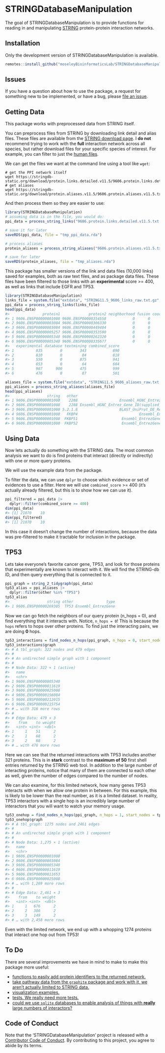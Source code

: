 
<!-- README.md is generated from README.Rmd. Please edit that file -->

# STRINGDatabaseManipulation

The goal of STRINGDatabaseManipulation is to provide functions for
reading in and manipulating [STRING](https://string-db.org/)
protein-protein interaction networks.

## Installation

Only the development version of STRINGDatabaseManipulation is available.

``` r
remotes::install_github("moseleyBioinformaticsLab/STRINGDatabaseManipulation")
```

## Issues

If you have a question about how to use the package, a request for
something new to be implemented, or have a bug, please [file an
issue](https://github.com/moseleyBioinformaticsLab/STRINGDatabaseManipulation/issues).

## Getting Data

This package works with preprocessed data from STRING itself.

You can preprocess files from STRING by downloading link detail and
alias files. These files are available from the [STRING download
page](https://string-db.org/cgi/download). I **do not** recommend trying
to work with the **full** interaction network across all species, but
rather download files for your specific species of interest. For
example, you can filter to just the [human
files](https://string-db.org/cgi/download?&species_text=Homo+sapiens).

We can get the files we want at the command line using a tool like
`wget`:

    # get the PPI network itself
    wget https://stringdb-static.org/download/protein.links.detailed.v11.5/9606.protein.links.detailed.v11.5.txt.gz
    # get aliases
    wget https://stringdb-static.org/download/protein.aliases.v11.5/9606.protein.aliases.v11.5.txt.gz

And then process them so they are easier to use:

``` r
library(STRINGDatabaseManipulation)
# assuming data is in the file, you would do:
ppi_data = process_string_links("9606.protein.links.detailed.v11.5.txt.gz")

# save it for later
saveRDS(ppi_data, file = "tmp_ppi_data.rda")

# process aliases
protein_aliases = process_string_aliases("9606.protein.aliases.v11.5.txt.gz")

# save for later
saveRDS(protein_aliases, file = "tmp_aliases.rda")
```

This package has smaller versions of the link and data files (10,000
links) saved for examples, both as raw text files, and as package data
files. These files have been filtered to those links with an
**experimental** score \>= 400, as well as links that include EGFR and
TP53.

``` r
library(STRINGDatabaseManipulation)
links_file = system.file("extdata", "STRING11.5_9606_links_raw.txt.gz", package = "STRINGDatabaseManipulation")
ppi_data = process_string_links(links_file)
head(ppi_data)
#>               protein1             protein2 neighborhood fusion cooccurence coexpression
#> 1 9606.ENSP00000001008 9606.ENSP00000354558            0      0           0           69
#> 2 9606.ENSP00000003084 9606.ENSP00000306330            0      0           0            0
#> 3 9606.ENSP00000003084 9606.ENSP00000449404            0      0           0            0
#> 4 9606.ENSP00000005257 9606.ENSP00000353590            0      0           0           51
#> 5 9606.ENSP00000005340 9606.ENSP00000262320            0      0           0           86
#> 6 9606.ENSP00000005340 9606.ENSP00000335677            0      0           0            0
#>   experimental database textmining combined_score
#> 1          835        0        343            890
#> 2          810        0         84            818
#> 3          550        0        875            941
#> 4          653        0         64            664
#> 5          987      900        475            999
#> 6          476        0         87            501

aliases_file = system.file("extdata", "STRING11.5_9606_aliases_raw.txt.gz", package = "STRINGDatabaseManipulation")
ppi_aliases = process_string_aliases(aliases_file)
head(ppi_aliases)
#>                 string   other                                          type
#> 1 9606.ENSP00000001008    2288                   Ensembl_HGNC_Entrez_Gene_ID
#> 2 9606.ENSP00000001008    2288 Ensembl_HGNC_Entrez_Gene_ID(supplied_by_NCBI)
#> 3 9606.ENSP00000001008 5.2.1.8                   BLAST_UniProt_DE_RecName_EC
#> 4 9606.ENSP00000001008   FKBP4                            Ensembl_EntrezGene
#> 5 9606.ENSP00000001008  FKBP51                    Ensembl_EntrezGene_synonym
#> 6 9606.ENSP00000001008  FKBP52                    Ensembl_EntrezGene_synonym
```

## Using Data

Now lets actually do something with the STRING data. The most common
analysis we want to do is find proteins that interact (directly or
indirectly) with one or more query proteins.

We will use the example data from the package.

To filter the data, we can use `dplyr` to choose which evidence or set
of evidences to use a filter. Here we will use `combined_score` \>= 400
(it’s actually already filtered, but this is to show how we can use it).

``` r
ppi_filtered = ppi_data |>
  dplyr::filter(combined_score >= 400)
dim(ppi_data)
#> [1] 21070    10
dim(ppi_filtered)
#> [1] 21070    10
```

In this case it doesn’t change the number of interactions, because the
data was pre-filtered to make it tractable for inclusion in the package.

## TP53

Lets take everyone’s favorite cancer gene, TP53, and look for those
proteins that experimentally are known to interact with it. We will find
the STRING-db ID, and then query everything that is connected to it.

``` r
ppi_graph = string_2_tidygraph(ppi_data)
tp53_alias = ppi_aliases |>
  dplyr::filter(other %in% "TP53")
tp53_alias
#>                 string other               type
#> 1 9606.ENSP00000269305  TP53 Ensembl_EntrezGene
```

Now we can go fetch the neighbors of our query protein (n_hops = 0), and
find everything that it interacts with. Notice, `n_hops = 0`! This is
because the `hops` refers to hops over other proteins. To find just the
interacting pairs, we are doing **0** hops.

``` r
tp53_interactions = find_nodes_n_hops(ppi_graph, n_hops = 0, start_nodes = tp53_alias$string)
tp53_interactions$graph
#> # A tbl_graph: 322 nodes and 479 edges
#> #
#> # An undirected simple graph with 1 component
#> #
#> # Node Data: 322 × 1 (active)
#>   name                
#>   <chr>               
#> 1 9606.ENSP00000005340
#> 2 9606.ENSP00000011619
#> 3 9606.ENSP00000025008
#> 4 9606.ENSP00000156084
#> 5 9606.ENSP00000212015
#> 6 9606.ENSP00000215754
#> # … with 316 more rows
#> #
#> # Edge Data: 479 × 3
#>    from    to weight
#>   <int> <int>  <dbl>
#> 1     1    51      2
#> 2     1    68      2
#> 3     2    68      2
#> # … with 476 more rows
```

Here we can see that the returned interactions with TP53 includes
another 321 proteins. This is in **stark** contrast to the **maximum of
50** first shell entries returned by the STRING web tool. In addition to
the large number of interacting proteins, notice that many of them are
connected to each other as well, given the number of edges compared to
the number of nodes.

We can also examine, for this limited network, how many genes TP53
interacts with when we allow one protein in between. For this example,
this is likely to be lower than the real number, as it is a limited
dataset. In reality, TP53 interactors with a single hop is an incredibly
large number of interactors that you will want to watch your memory
usage.

``` r
tp53_onehop = find_nodes_n_hops(ppi_graph, n_hops = 1, start_nodes = tp53_alias$string)
tp53_onehop$graph
#> # A tbl_graph: 1275 nodes and 2461 edges
#> #
#> # An undirected simple graph with 1 component
#> #
#> # Node Data: 1,275 × 1 (active)
#>   name                
#>   <chr>               
#> 1 9606.ENSP00000001008
#> 2 9606.ENSP00000003084
#> 3 9606.ENSP00000005340
#> 4 9606.ENSP00000011619
#> 5 9606.ENSP00000011653
#> 6 9606.ENSP00000025008
#> # … with 1,269 more rows
#> #
#> # Edge Data: 2,461 × 3
#>    from    to weight
#>   <int> <int>  <dbl>
#> 1     1   676      2
#> 2     2   386      2
#> 3     3   149      2
#> # … with 2,458 more rows
```

Even with the limited network, we end up with a whopping 1274 proteins
that interact one hop out from TP53!

## To Do

There are several improvements we have in mind to make to make this
package more useful:

- [functions to easily add protein identifiers to the returned
  network.](https://github.com/MoseleyBioinformaticsLab/STRINGDatabaseManipulation/issues/3)
- [take pathway data from the `graphite` package and work with it, we
  aren’t actually limited to STRING
  data.](https://github.com/MoseleyBioinformaticsLab/STRINGDatabaseManipulation/issues/5)
- [visualization
  examples.](https://github.com/MoseleyBioinformaticsLab/STRINGDatabaseManipulation/issues/2)
- [tests. We really need more
  tests.](https://github.com/MoseleyBioinformaticsLab/STRINGDatabaseManipulation/issues/1)
- [could we use `sqlite` databases to enable analysis of things with
  **really** large numbers of
  interactors?](https://github.com/MoseleyBioinformaticsLab/STRINGDatabaseManipulation/issues/4)

## Code of Conduct

Note that the ‘STRINGDatabaseManipulation’ project is released with a
[Contributor Code of Conduct](CODE_OF_CONDUCT.md). By contributing to
this project, you agree to abide by its terms.
